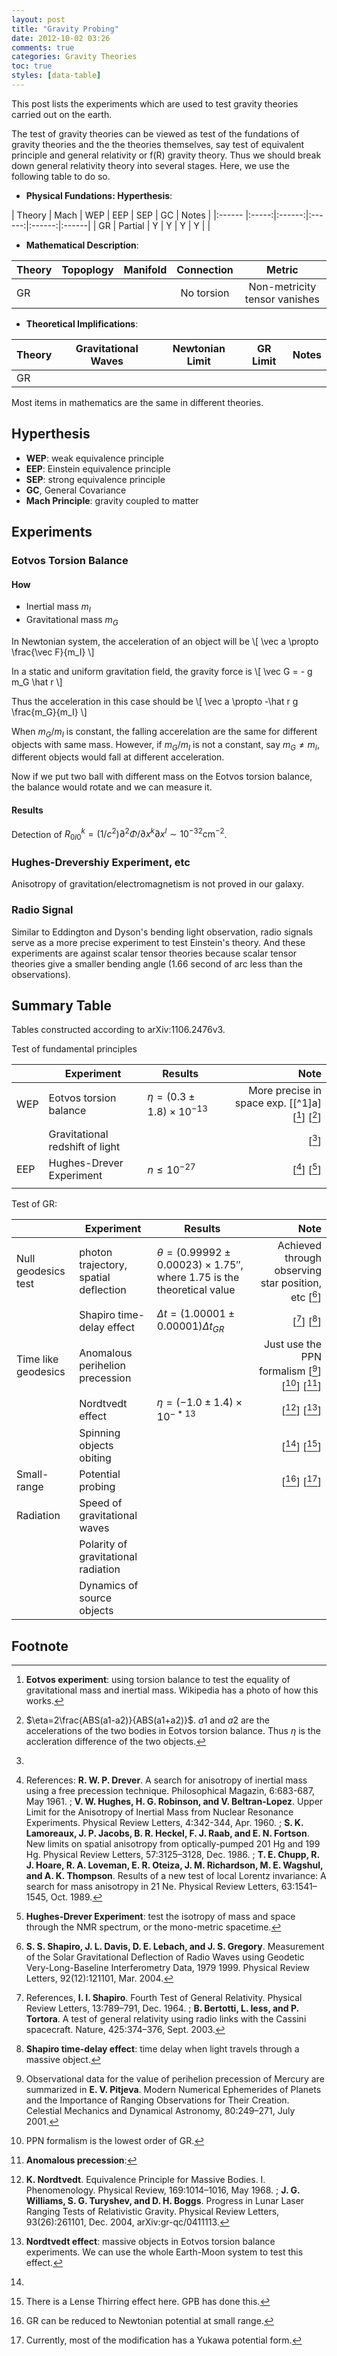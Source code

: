 ```yaml
---
layout: post
title: "Gravity Probing"
date: 2012-10-02 03:26
comments: true
categories: Gravity Theories 
toc: true
styles: [data-table]
---
```


This post lists the experiments which are used to test gravity theories carried out on the earth.

<!-- more -->


The test of gravity theories can be viewed as test of the fundations of gravity theories and the the theories themselves, say test of equivalent principle and general relativity or f(R) gravity theory. Thus we should break down general relativity theory into several stages. Here, we use the following table to do so.


* **Physical Fundations: Hyperthesis**:

| Theory |  Mach | WEP  |  EEP  |  SEP | GC | Notes  |
|:------ |:-----:|:------:|:------:|:------:|:------| 
| GR | Partial |  Y |  Y |  Y | Y  |   |



* **Mathematical Description**:

| Theory |Topoplogy | Manifold | Connection | Metric | 
|:----|:------:|:------:|:-----:|:------:|
|  GR |     |          |   No torsion   |  Non-metricity tensor vanishes  |



* **Theoretical Implifications**:

| Theory | Gravitational Waves | Newtonian Limit | GR Limit | Notes | 
|:----|:------:|:------:|:-----:|:------:|
| GR |    |   |


Most items in mathematics are the same in different theories.

## Hyperthesis

*  **WEP**: weak equivalence principle
*  **EEP**: Einstein equivalence principle
*  **SEP**: strong equivalence principle
*  **GC**, General Covariance
*  **Mach Principle**: gravity coupled to matter


## Experiments

### Eotvos Torsion Balance


#### How

* Inertial mass $m_I$
* Gravitational mass $m_G$

In Newtonian system, the acceleration of an object will be
\\[ \vec a \propto \frac{\vec F}{m_I} \\]

In a static and uniform gravitation field, the gravity force is
\\[ \vec G = - g m_G \hat r \\]

Thus the acceleration in this case should be
\\[ \vec a \propto -\hat r g \frac{m_G}{m_I} \\]

When $m_G/m_I$ is constant, the falling accerelation are the same for different objects with same mass. However, if $m_G/m_I$ is not a constant, say $m_G\ne m_I$, different objects would fall at different acceleration.

Now if we put two ball with different mass on the Eotvos torsion balance, the balance would rotate and we can measure it.

#### Results

Detection of $R^k_{0l0}=(1/c^2)\partial^2\Phi/\partial x^k\partial x^l \sim 10^{-32} \text{cm}^{-2}$.



### Hughes-Drevershiy Experiment, etc

Anisotropy of gravitation/electromagnetism is not proved in our galaxy.



### Radio Signal

Similar to Eddington and Dyson's bending light observation, radio signals serve as a more precise experiment to test Einstein's theory. And these experiments are against scalar tensor theories because scalar tensor theories give a smaller bending angle (1.66 second of arc less than the observations).









## Summary Table

Tables constructed according to arXiv:1106.2476v3.


Test of fundamental principles

|  |  Experiment   | Results | Note |
| ------ | ------ | ------ | -----: |
| WEP | Eotvos torsion balance |    $\eta = (0.3 \pm 1.8) \times 10^{-13}$    |   More precise in space exp.  [[^1]a] [[^1b]] [[^1c]] |
|  |  Gravitational redshift of light  |     |  [[^2]]  |
| EEP | Hughes-Drever Experiment |  $n \le 10^{-27}$   |  [[^3a]] [[^3b]]  |
|  |     |       |    |


Test of GR:

|  |  Experiment   | Results | Note |
| ------ | ------ | ------ | -----: |
| Null geodesics test |  photon trajectory, spatial deflection   |  $\theta = (0.99992\pm 0.00023)\times 1.75''$, where 1.75 is the theoretical value     |  Achieved through observing star position, etc [[^4]]  |
|   |  Shapiro time-delay effect  |  $\Delta t = (1.00001\pm 0.00001)\Delta t_{GR}$   |  [[^5a]] [[^5b]]  |
| Time like geodesics |  Anomalous perihelion precession  |     |    Just use the PPN formalism   [[^6a]] [[^6b]] [[^6c]] |
|   | Nordtvedt effect |  $\eta = (-1.0 \pm 1.4) \times 10^{-*13}$ | [[^7a]] [[^7b]]  |
|    | Spinning objects obiting  |                |  [[^8a]] [[^8b]]        |
| Small-range   |  Potential probing |         |    [[^9a]] [[^9b]]           |
|  Radiation  |   Speed of gravitational waves   |                 |                      |
|         |  Polarity of gravitational radiation |        |             |
|        |   Dynamics of source objects     |                   |                 |



## Footnote


[^1a]: arXiv:0712.0607

[^1b]: **Eotvos experiment**: using torsion balance to test the equality of gravitational mass and inertial mass. Wikipedia has a photo of how this works. 

[^1c]: $\eta=2\frac{ABS(a1-a2)}{ABS(a1+a2)}$. $a1$ and $a2$ are the accelerations of the two bodies in Eotvos torsion balance. Thus $\eta$ is the accleration difference of the two objects.

[^2]: 

[^3a]: References: **R. W. P. Drever**. A search for anisotropy of inertial mass using a free precession technique. Philosophical Magazin, 6:683-687, May 1961.  ;   **V. W. Hughes, H. G. Robinson, and V. Beltran-Lopez**. Upper Limit for the Anisotropy of Inertial Mass from Nuclear Resonance Experiments. Physical Review Letters, 4:342-344, Apr. 1960.    ;   **S. K. Lamoreaux, J. P. Jacobs, B. R. Heckel, F. J. Raab, and E. N. Fortson**. New limits on spatial anisotropy from optically-pumped 201 Hg and 199 Hg. Physical Review Letters, 57:3125–3128, Dec. 1986.    ;     **T. E. Chupp, R. J. Hoare, R. A. Loveman, E. R. Oteiza, J. M. Richardson, M. E. Wagshul, and A. K. Thompson**. Results of a new test of local Lorentz invariance: A search for mass anisotropy in 21 Ne. Physical Review Letters, 63:1541–1545, Oct. 1989.

[^3b]: **Hughes-Drever Experiment**: test the isotropy of mass and space through the NMR spectrum, or the mono-metric spacetime.

[^3c]: **n**: four momentum of the test particle  is $p_\mu = \frac{m g_{\mu\nu}u^\nu}{\sqrt{-g_{\alpha\beta}u^\alpha u^\beta}} + \frac{ n h_{\mu\nu}u^\nu }{ -h_{\alpha\beta} u^\alpha u^\beta }$. Thus $n$ is the effect of another metric.

[^4]: **S. S. Shapiro, J. L. Davis, D. E. Lebach, and J. S. Gregory**. Measurement of the Solar Gravitational Deflection of Radio Waves using Geodetic Very-Long-Baseline Interferometry Data, 1979 1999. Physical Review Letters, 92(12):121101, Mar. 2004.


[^5a]: References, **I. I. Shapiro**. Fourth Test of General Relativity. Physical Review Letters, 13:789–791, Dec. 1964.   ;   **B. Bertotti, L. Iess, and P. Tortora**. A test of general relativity using radio links with the Cassini spacecraft. Nature, 425:374–376, Sept. 2003.

[^5b]:  **Shapiro time-delay effect**: time delay when light travels through a massive object.

[^6a]:  Observational data for the value of perihelion precession of Mercury are summarized in **E. V. Pitjeva**. Modern Numerical Ephemerides of Planets and the Importance of Ranging Observations for Their Creation. Celestial Mechanics and Dynamical Astronomy, 80:249–271, July 2001. 

[^6b]: PPN formalism is the lowest order of GR.

[^6c]: **Anomalous precession**:

[^7a]:  **K. Nordtvedt**. Equivalence Principle for Massive Bodies. I. Phenomenology. Physical Review, 169:1014–1016, May 1968.   ;  **J. G. Williams, S. G. Turyshev, and D. H. Boggs**. Progress in Lunar Laser Ranging Tests of Relativistic Gravity. Physical Review Letters, 93(26):261101, Dec. 2004, arXiv:gr-qc/0411113.

[^7b]: **Nordtvedt effect**: massive objects in Eotvos torsion balance experiments. We can use the whole Earth-Moon system to test this effect.

[^8a]: 

[^8b]: There is a Lense Thirring effect here. GPB has done this.

[^9a]: GR can be reduced to Newtonian potential at small range.

[^9b]: Currently, most of the modification has a Yukawa potential form.